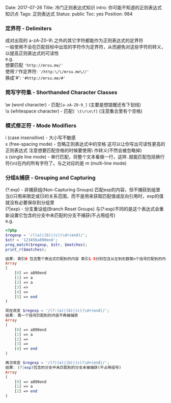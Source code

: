 Date: 2017-07-26
Title: 冷门正则表达式知识
intro: 你可能不知道的正则表达式知识点
Tags: 正则表达式
Status: public
Toc: yes
Position: 984

### 定界符 - Delimiters
成对出现的 a-zA-Z0-9\ 之外的其它字符都能作为正则表达式的定界符  
一般使用不会在匹配目标中出现的字符作为定界符，从而避免对这些字符的转义，以提高正则表达式的可读性  
e.g.  
想要匹配 ```'http://mrsu.me/'```  
使用'/'作定界符: ```'/http:\/\/mrsu.me\//'```  
换成'#': ```'#http://mrsu.me/#'```

### 简写字符集 - Shorthanded Character Classes
\w (word character) - 匹配```[a-zA-Z0-9_]``` (主要是想提醒还有下划线)  
\s (whitespace character) - 匹配```[ \t\r\n\f]``` (注意集合里有个空格)

### 模式修正符 - Mode Modifiers
i (case insensitive) - 大小写不敏感  
x (free-spacing mode) - 忽略正则表达式中的空格 这可以让你写出可读性更高的正则表达式 注意想要匹配空格的时候要使用\ 作转义(不然会被忽略掉)  
s (single line mode) - 单行匹配，将整个文本看做一行，这样```.```就能匹配包括换行符(\n)在内的所有字符了。与之对应的是 m (multi-line mode)

### 分组&捕获 - Grouping and Capturing
(?:exp) - 非捕获组(Non-Capturing Groups) 匹配exp的内容，但不捕获到组里 当()只用来限定或(|)的关系范围，而不是用来获取匹配值或反向引用时，exp的值就没有必要保存到分组里  
(?|exp) - 分支重设组(Branch Reset Groups) 与(?:exp)不同的是这个表达式会重新设置它包含的分支中未匹配的分支不捕获(不占用组号)  
e.g.  
```php
<?php
$regexp = '/((a)|(b)|(c))\d+(end)/';
$str = '123456a890end';
preg_match($regexp, $str, $matches);
print_r($matches);

结果: 索引0 包含整个表达式匹配到的内容 索引1-5分别包含从左到右数第n个括号匹配到的内容
Array
(
    [0] => a890end
    [1] => a
    [2] => a
    [3] => 
    [4] => 
    [5] => end
)

现在改变 $regexp = '/(?:(a)|(b)|(c))\d+(end)/';
结果: 第一个括号匹配到的内容不再被捕获
Array
(
    [0] => a890end
    [1] => a
    [2] => 
    [3] => 
    [4] => end
)

再次改变 $regexp = '/(?|(a)|(b)|(c))\d+(end)/';
结果: (?|exp)包含的分支中未匹配到的分支未被捕获(不占用组号)
Array
(
    [0] => a890end
    [1] => a
    [2] => end
)
```
